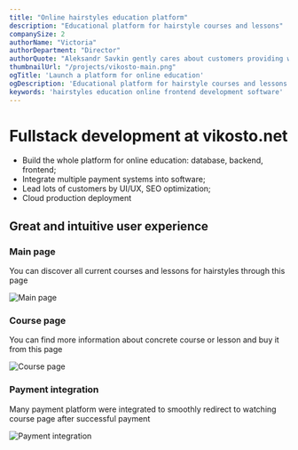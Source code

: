 ```yaml
---
title: "Online hairstyles education platform"
description: "Educational platform for hairstyle courses and lessons"
companySize: 2
authorName: "Victoria"
authorDepartment: "Director"
authorQuote: "Aleksandr Savkin gently cares about customers providing with great user experience"
thumbnailUrl: "/projects/vikosto-main.png"
ogTitle: 'Launch a platform for online education'
ogDescription: 'Educational platform for hairstyle courses and lessons'
keywords: 'hairstyles education online frontend development software'
---
```


# Fullstack development at vikosto.net
- Build the whole platform for online education: database, backend, frontend;
- Integrate multiple payment systems into software;
- Lead lots of customers by UI/UX, SEO optimization;
- Cloud production deployment


## Great and intuitive user experience

### Main page

You can discover all current courses and lessons for hairstyles through this page

![Main page](/projects/vikosto-main.png "Main page")

### Course page

You can find more information about concrete course or lesson and buy it from this page

![Course page](/projects/vikosto-course.png "Course page")

### Payment integration

Many payment platform were integrated to smoothly redirect to watching course page after successful payment 

![Payment integration](/projects/vikosto-purchase.png "Payment integration")